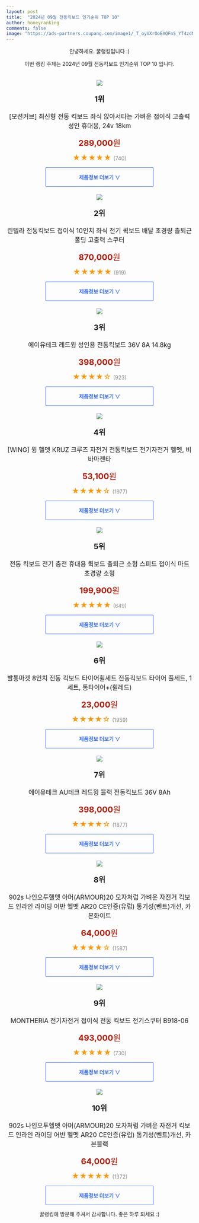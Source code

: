 ```yaml
---
layout: post
title:  "2024년 09월 전동킥보드 인기순위 TOP 10"
author: honeyranking
comments: false
image: "https://ads-partners.coupang.com/image1/_T_oyVXrOoEXQFnS_YT4zdNY9ki_YUQ6Xex841fEFRYSH5foXIQbGkXKXhNiqnvWbr8EyGht9K6-alYeomj_Zn_LMWE_7dmeRj_aPBzF2m5F-xxuZBnecT_wSfxGazYynI2LeBoucBoVedxQHAPWEKMzwKRsrm_m13CuvhTYEr6MDjLpcPAgmYxUX0L5mW-Fy4jWr9puW13rCcinLjl86yPFl9kRr5I4WRSeACnW5kk9m3My5EhiWLd46faGB21bYEI6f7GmZAfgWh54eeybNc24Bvx_129ZC7EXLr-jixQ09YF-tPUlsV1zFirFUQ=="
---
```

<p style="text-align: center;">안녕하세요. 꿀랭킹입니다 :)</p>
<p style="text-align: center;">이번 랭킹 주제는 2024년 09월 전동킥보드 인기순위 TOP 10 입니다.</p><center><img src="https://ads-partners.coupang.com/image1/_T_oyVXrOoEXQFnS_YT4zdNY9ki_YUQ6Xex841fEFRYSH5foXIQbGkXKXhNiqnvWbr8EyGht9K6-alYeomj_Zn_LMWE_7dmeRj_aPBzF2m5F-xxuZBnecT_wSfxGazYynI2LeBoucBoVedxQHAPWEKMzwKRsrm_m13CuvhTYEr6MDjLpcPAgmYxUX0L5mW-Fy4jWr9puW13rCcinLjl86yPFl9kRr5I4WRSeACnW5kk9m3My5EhiWLd46faGB21bYEI6f7GmZAfgWh54eeybNc24Bvx_129ZC7EXLr-jixQ09YF-tPUlsV1zFirFUQ==" style="margin-top:20px" /></center><p style="text-align: center; font-size: 20px"><b>1위</b></p><p style="text-align: center; font-size: 17px">[모션커브] 최신형 전동 킥보드 좌식 앉아서타는 가벼운 접이식 고출력 성인 휴대용, 24v 18km</p><p style="text-align: center;"><span style="color: #b61800; font-size: 22px;"><b>289,000</b>원</span></p><p style="text-align: center;"><span style="color: #ff9600; font-size: 20px;">★★★★★ </span><span style="color: #878787;">(740)</span></p><center><a href="https://link.coupang.com/re/AFFSDP?lptag=AF3899140&subid=honeyrank&pageKey=8116245691&itemId=23010332644&vendorItemId=90050302172&traceid=V0-153-c81225166de98274&clickBeacon=59522360-6db8-11ef-98cb-eba78bb6d788%7E3&requestid=20240908170001080278938070&token=31850C%7CMIXED"><div style="font-size: 14px; display: inline-block; padding: 15px 90px; color: #346aff; border-radius: 2px; border: 1px solid #346aff; cursor: pointer;"><b>제품정보 더보기 &or;</b></div></a></center><center><img src="https://ads-partners.coupang.com/image1/lPF5VxT8lfsWRCiYlB7FLWvlkh-FGmNXb1yzxWzAGEV3kQ0YzzQKnzzsCCLQctA6x8gkBHMOZ1d6Vjj4-J_TygeY6qwvHoNyJ42hTbsn2cWXIlRAgvTjKSo7EnDjwQ3ejoxaho8D7ZWo88trIEnB8tB5i9a15LLNagslPqF9ksjiSToPyAXAEffGLm8vQtUM1LoB07g4WIDANesGsR_w0AxuHeH22YfrHAFSrrBAlaCc7WMnKRvOBRXgCLQhoIDp8xSj6AJKAC8UvAWT7Bd-x-GEWN4aZEqv7pc1MLF3P7RCtv86KUuUj54=" style="margin-top:20px" /></center><p style="text-align: center; font-size: 20px"><b>2위</b></p><p style="text-align: center; font-size: 17px">린텔라 전동킥보드 접이식 10인치 좌식 전기 퀵보드 배달 초경량 출퇴근 폴딩 고출력 스쿠터</p><p style="text-align: center;"><span style="color: #b61800; font-size: 22px;"><b>870,000</b>원</span></p><p style="text-align: center;"><span style="color: #ff9600; font-size: 20px;">★★★★★ </span><span style="color: #878787;">(919)</span></p><center><a href="https://link.coupang.com/re/AFFSDP?lptag=AF3899140&subid=honeyrank&pageKey=8293302791&itemId=23918517851&vendorItemId=90940972661&traceid=V0-153-c9c3434a3f8d1290&requestid=20240908170001080278938070&token=31850C%7CMIXED"><div style="font-size: 14px; display: inline-block; padding: 15px 90px; color: #346aff; border-radius: 2px; border: 1px solid #346aff; cursor: pointer;"><b>제품정보 더보기 &or;</b></div></a></center><center><img src="https://ads-partners.coupang.com/image1/2B7uPXdLWgGyN0Kd2JTpJKZFyxvcgXuaHaGvPsGzixJ9s4soEN4GfM6NA7uGlBu95uHr1q8CeY3MU7Y7YBpCURzNBODAEopWgWIVUuNtTbp1DEgcW6IQy7cSJ08CC34EP_QWNvB4LGW4Y2iT0o7wLBJm0AKjcvp6IvTD8HD2B8hoQ7189dqYgQ5gA9-8vp0IqPOHanB69rrNMcqUc3yi9F7xfTVDR2HWHET8MvAaphFWh-IAi6IY7XNUZN7lbUG-cUkRZojUjAunQ2U66b02F3UMrAfL5g9I7jU=" style="margin-top:20px" /></center><p style="text-align: center; font-size: 20px"><b>3위</b></p><p style="text-align: center; font-size: 17px">에이유테크 레드윙 성인용 전동킥보드 36V 8A 14.8kg</p><p style="text-align: center;"><span style="color: #b61800; font-size: 22px;"><b>398,000</b>원</span></p><p style="text-align: center;"><span style="color: #ff9600; font-size: 20px;">★★★★☆ </span><span style="color: #878787;">(923)</span></p><center><a href="https://link.coupang.com/re/AFFSDP?lptag=AF3899140&subid=honeyrank&pageKey=144056662&itemId=418264240&vendorItemId=4027605407&traceid=V0-153-f5be90d66e23bda6&requestid=20240908170001080278938070&token=31850C%7CMIXED"><div style="font-size: 14px; display: inline-block; padding: 15px 90px; color: #346aff; border-radius: 2px; border: 1px solid #346aff; cursor: pointer;"><b>제품정보 더보기 &or;</b></div></a></center><center><img src="https://ads-partners.coupang.com/image1/jTTsRB3yA2YPubPHjcE3TVLlOBDBXs0-_fc6lgx_XCtp3KuiYrqkg-jr6U3w8moQiIVKZxOg0IEgCzpS46NIcK4SP2oDIT9x_ZxsECuRFrbSnFwf68Jzm5C1waflCAH8Gp8K9J6RulOAlzSrgHW6NAT_WLtIw48RGjqWK9-841YX53i_OSpraoWktauLMoIFNy_DPrc8vM499bBNswiW3OeZYDU-_ePJ380DiDcWpCcQIrEA8YBGi3oRSSY1jwzq-Bax9QAErNgXNI54DzcCTaVVMc4Gs-PX5sBWLcp2pChjqV2NIBmGzlH699bJLg==" style="margin-top:20px" /></center><p style="text-align: center; font-size: 20px"><b>4위</b></p><p style="text-align: center; font-size: 17px">[WING] 윙 헬멧 KRUZ 크루즈 자전거 전동킥보드 전기자전거 헬멧, 비바마젠타</p><p style="text-align: center;"><span style="color: #b61800; font-size: 22px;"><b>53,100</b>원</span></p><p style="text-align: center;"><span style="color: #ff9600; font-size: 20px;">★★★★☆ </span><span style="color: #878787;">(1977)</span></p><center><a href="https://link.coupang.com/re/AFFSDP?lptag=AF3899140&subid=honeyrank&pageKey=7370663376&itemId=19012312733&vendorItemId=86136964691&traceid=V0-153-990264f8dd8e639b&clickBeacon=59524a70-6db8-11ef-8e5f-b1f1baf5d98a%7E3&requestid=20240908170001080278938070&token=31850C%7CMIXED"><div style="font-size: 14px; display: inline-block; padding: 15px 90px; color: #346aff; border-radius: 2px; border: 1px solid #346aff; cursor: pointer;"><b>제품정보 더보기 &or;</b></div></a></center><center><img src="https://ads-partners.coupang.com/image1/Zih4j_P43nMqjqFDZgD8cX9hrEz1XgvL1D9FbIbbY1h_0PPLbiLVEY6gb9b41u799m8QVw6OMdY7flz7k2StRAXV6JP8wNjQtO-VlfZfg342z8plD9C-vQyJt9FNZV0zDt7htrZyHHvQOchumTOrXBIeIFaVx9Hf9uWBEelnRibeF03NPDzib5mOCPjasJAwzE-gdZfhmhd9TN3p0t8z5ifreBAsdwEY_AjXtx3XU9L8g12icDfIDekYur_MxPG9rBNAAW9yceLsuCx7n445F-k9VcZCuMQivUMT6OSMe5ArJRj04Zy6x28YcA==" style="margin-top:20px" /></center><p style="text-align: center; font-size: 20px"><b>5위</b></p><p style="text-align: center; font-size: 17px">전동 킥보드 전기 충전 휴대용 퀵보드 출퇴근 소형 스피드 접이식 마트 초경량 소형</p><p style="text-align: center;"><span style="color: #b61800; font-size: 22px;"><b>199,900</b>원</span></p><p style="text-align: center;"><span style="color: #ff9600; font-size: 20px;">★★★★★ </span><span style="color: #878787;">(649)</span></p><center><a href="https://link.coupang.com/re/AFFSDP?lptag=AF3899140&subid=honeyrank&pageKey=8266902837&itemId=23821412836&vendorItemId=90920678368&traceid=V0-153-02f7562a302c78ac&requestid=20240908170001080278938070&token=31850C%7CMIXED"><div style="font-size: 14px; display: inline-block; padding: 15px 90px; color: #346aff; border-radius: 2px; border: 1px solid #346aff; cursor: pointer;"><b>제품정보 더보기 &or;</b></div></a></center><center><img src="https://ads-partners.coupang.com/image1/ZhfnWBDMTIrN7-K4ZnXgQhmfs_7yEnDjgWR5CM_ahbFFPeDJtWjjLAdEAFRRFHpEAclf-a3mFNP1Z8DQJhn9Wia9ejCMYeFH-Mn2ST7CgrmrpGVcIgh1jphZTIb0Wd7NVeFOiLUZeI2UYu0pvjTBSPDuiqKlDX_RnCo2-alEkZeCgdeWsuWcRCqlmBOuRic54Tw3q2xVmM8WCYWrs_ybhp9rk0yK8NNbjApxPfl_KjKN7FVqtidUe4x3oPJX6YxNVt7AmRzxhFOlNBJMbCVVDw8j7rmUbAaWbHpfXGZUcKjqfqYrBSzXY2o8IgdmzUY=" style="margin-top:20px" /></center><p style="text-align: center; font-size: 20px"><b>6위</b></p><p style="text-align: center; font-size: 17px">발통마켓 8인치 전동 킥보드 타이어휠세트 전동킥보드 타이어 풀세트, 1세트, 통타이어+(휠레드)</p><p style="text-align: center;"><span style="color: #b61800; font-size: 22px;"><b>23,000</b>원</span></p><p style="text-align: center;"><span style="color: #ff9600; font-size: 20px;">★★★★☆ </span><span style="color: #878787;">(1959)</span></p><center><a href="https://link.coupang.com/re/AFFSDP?lptag=AF3899140&subid=honeyrank&pageKey=7748897338&itemId=20867080935&vendorItemId=87934423977&traceid=V0-153-6a236d72f46e1736&clickBeacon=59524a70-6db8-11ef-8b71-a7ee72ac914b%7E3&requestid=20240908170001080278938070&token=31850C%7CMIXED"><div style="font-size: 14px; display: inline-block; padding: 15px 90px; color: #346aff; border-radius: 2px; border: 1px solid #346aff; cursor: pointer;"><b>제품정보 더보기 &or;</b></div></a></center><center><img src="https://ads-partners.coupang.com/image1/CwZZvTcXNNVPL_4sC4_E6d-8mylQ3okKZzejXWP6ujQn5nvyAF8Ne8tIuuMwma2eX718Zx9-PpRLl__7Bn5IdfhEc5bLcq11wI77HzZI2UA0OoIAK1VNPN17WGNYVvcRkwjgEi8OBp70epsQjDdHTrqWDrVJH_KVPKtGHMt3j75btnY42XxsxSw2lgmTWYSLmjIBVF8H5yktUNmEvwxD8EhPYpXlZ9Z_folW1sVpzAZlp8fX6J5mgEZBnZwgCn9irguGhtrPtMlR_TzMNUysSmyuxV5Ne4uWVR7YCw==" style="margin-top:20px" /></center><p style="text-align: center; font-size: 20px"><b>7위</b></p><p style="text-align: center; font-size: 17px">에이유테크 AU테크 레드윙 블랙 전동킥보드 36V 8Ah</p><p style="text-align: center;"><span style="color: #b61800; font-size: 22px;"><b>398,000</b>원</span></p><p style="text-align: center;"><span style="color: #ff9600; font-size: 20px;">★★★★☆ </span><span style="color: #878787;">(1877)</span></p><center><a href="https://link.coupang.com/re/AFFSDP?lptag=AF3899140&subid=honeyrank&pageKey=144056662&itemId=12923364354&vendorItemId=80187971456&traceid=V0-153-f5be90d66e23bda6&requestid=20240908170001080278938070&token=31850C%7CMIXED"><div style="font-size: 14px; display: inline-block; padding: 15px 90px; color: #346aff; border-radius: 2px; border: 1px solid #346aff; cursor: pointer;"><b>제품정보 더보기 &or;</b></div></a></center><center><img src="https://ads-partners.coupang.com/image1/BNvZj0BdGMslNNeLBCCfjzGpEc-8QpKCvuU1fmvG1t6Btq1o2prbELJ5c8bIvftxaNsgDcyDnnqIoCwivVOkAr_pYS_SlvLZQyKS3z70jmh_0NuCr47kwnA8xKyl-e2YOtLeoLVJM48nQnM_aU9cV1hyDwkpPXUSoiAn_wIw9XWNhrp_mnbHKf-qMDzvEwNvFBPEwQDHR0YRwfKouXZd6W0bWTopKOnSzV31oTPzokYIK-OINkNVIMkEPnAd68-71HlEY673fJvd4uA1CZ-tf9pK2R49mjMxPx7Xi1Dr4Ip8n5mvLKEYWyl7H3tQAQ==" style="margin-top:20px" /></center><p style="text-align: center; font-size: 20px"><b>8위</b></p><p style="text-align: center; font-size: 17px">902s 나인오투헬멧 아머(ARMOUR)20 모자처럼 가벼운 자전거 킥보드 인라인 라이딩 어반 헬멧 AR20 CE인증(유럽) 통기성(벤트)개선, 카본화이트</p><p style="text-align: center;"><span style="color: #b61800; font-size: 22px;"><b>64,000</b>원</span></p><p style="text-align: center;"><span style="color: #ff9600; font-size: 20px;">★★★★☆ </span><span style="color: #878787;">(1587)</span></p><center><a href="https://link.coupang.com/re/AFFSDP?lptag=AF3899140&subid=honeyrank&pageKey=8266954483&itemId=23821643210&vendorItemId=90845344141&traceid=V0-153-af66654beb673515&clickBeacon=59524a70-6db8-11ef-a795-7f6117970a99%7E3&requestid=20240908170001080278938070&token=31850C%7CMIXED"><div style="font-size: 14px; display: inline-block; padding: 15px 90px; color: #346aff; border-radius: 2px; border: 1px solid #346aff; cursor: pointer;"><b>제품정보 더보기 &or;</b></div></a></center><center><img src="https://ads-partners.coupang.com/image1/dNqU7113cSJN-igudLoUbUnZdywukPBHY9DEX5cYhVuBzf5z1w3ZpQ0hiZMWbss66l2so2eqPKj64-AEoSxqNYanO28QWXOcgXZtYd358UntjEf6VZ4XHeB0GbbvRQMF-Kg9rlu9BlHBA9sNNAuRzRhCgP212J0XdcqVfmo4mTqzsimYUgVJZ-Kaeoawa1asyXDwNfBXOMEc6EXxr1N8QRP-bTBBSB7hlvRfGiFaYXYj9C1eZHb90ye5fLsQkOIzOB2DBBtrwa86mFedErCuo_71NR0MrXajxKFqqOUXlQUKEkLJVCNkteM=" style="margin-top:20px" /></center><p style="text-align: center; font-size: 20px"><b>9위</b></p><p style="text-align: center; font-size: 17px">MONTHERIA 전기자전거 접이식 전동 킥보드 전기스쿠터 B918-06</p><p style="text-align: center;"><span style="color: #b61800; font-size: 22px;"><b>493,000</b>원</span></p><p style="text-align: center;"><span style="color: #ff9600; font-size: 20px;">★★★★★ </span><span style="color: #878787;">(730)</span></p><center><a href="https://link.coupang.com/re/AFFSDP?lptag=AF3899140&subid=honeyrank&pageKey=7364489671&itemId=18981817446&vendorItemId=88963402996&traceid=V0-153-f9fc21c28912eff9&requestid=20240908170001080278938070&token=31850C%7CMIXED"><div style="font-size: 14px; display: inline-block; padding: 15px 90px; color: #346aff; border-radius: 2px; border: 1px solid #346aff; cursor: pointer;"><b>제품정보 더보기 &or;</b></div></a></center><center><img src="https://ads-partners.coupang.com/image1/crxKiSvJqlybVs1hculswXECAoXBH_ZE-BgumIlfGRvUSVcttAAp6D3gSfXLkI-e2P4T7_gGk7sm68wblKScW2WQ-lAIEGbeTGjSs_SJCmdF2dWAQ1Xd6dIy3JHJBIVBjlhI5duviQMy7RyzCl8ZrE0ZZhekLsC7dlZ6NRadohWsjMAx02xqtTrhT3F645Z5TdaYQNEX57wulcdIqkTpP8AfTUqtOAcdrPyfb7oaF-l6QODs-R3xQRkBJekgtsEbrB-dyZ-ICIR1_vh754xZOo-nj4bzMxXkyxqEOlGZ1LI_ruOgws0wtA0mlcbbtQ==" style="margin-top:20px" /></center><p style="text-align: center; font-size: 20px"><b>10위</b></p><p style="text-align: center; font-size: 17px">902s 나인오투헬멧 아머(ARMOUR)20 모자처럼 가벼운 자전거 킥보드 인라인 라이딩 어반 헬멧 AR20 CE인증(유럽) 통기성(벤트)개선, 카본블랙</p><p style="text-align: center;"><span style="color: #b61800; font-size: 22px;"><b>64,000</b>원</span></p><p style="text-align: center;"><span style="color: #ff9600; font-size: 20px;">★★★★★ </span><span style="color: #878787;">(1372)</span></p><center><a href="https://link.coupang.com/re/AFFSDP?lptag=AF3899140&subid=honeyrank&pageKey=8266954483&itemId=23821643206&vendorItemId=90845344171&traceid=V0-153-af66654beb673515&clickBeacon=59524a70-6db8-11ef-a9a6-76dd2dd0105c%7E3&requestid=20240908170001080278938070&token=31850C%7CMIXED"><div style="font-size: 14px; display: inline-block; padding: 15px 90px; color: #346aff; border-radius: 2px; border: 1px solid #346aff; cursor: pointer;"><b>제품정보 더보기 &or;</b></div></a></center><p style="text-align: center;">꿀랭킹에 방문해 주셔서 감사합니다. 좋은 하루 되세요 :)</p>